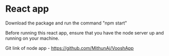 # React app

Download the package and run the command "npm start"


Before running this react app, ensure that you have the node server up and running on your machine.

Git link of node app - https://github.com/MithunAj/VooshApp

